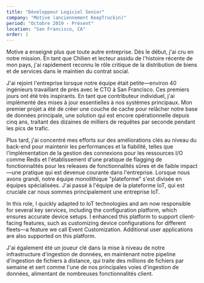 ```yaml
---
title: "Développeur Logiciel Senior"
company: "Motive (anciennement KeepTruckin)"
period: "Octobre 2019 - Présent"
location: "San Francisco, CA"
order: 1
---
```


Motive a enseigné plus que toute autre entreprise. Dès le début, j'ai cru en notre mission. En tant que Chilien et lecteur assidu de l'histoire récente de mon pays, j'ai rapidement reconnu le rôle critique de la distribution de biens et de services dans le maintien du contrat social.

J'ai rejoint l'entreprise lorsque notre équipe était petite—environ 40 ingénieurs travaillant de près avec le CTO à San Francisco. Ces premiers jours ont été très inspirants.
En tant que contributeur individuel, j'ai implémenté des mises à jour essentielles à nos systèmes principaux. Mon premier projet a été de créer une couche de cache pour relâcher notre base de données principale, une solution qui est encore opérationnelle depuis cinq ans, traitant des dizaines de milliers de requêtes par seconde pendant les pics de trafic.

Plus tard, j'ai concentré mes efforts sur des améliorations clés au niveau du back-end pour maintenir les performances et la fiabilité, telles que l'implémentation de la gestion des connexions pour les ressources I/O comme Redis et l'établissement d'une pratique de flagging de fonctionnalités pour les releases de fonctionnalités sûres et de faible impact—une pratique qui est devenue courante dans l'entreprise.
Lorsque nous avons grandi, notre équipe monolithique "plateforme" s'est divisée en équipes spécialisées. J'ai passé à l'équipe de la plateforme IoT, qui est cruciale car nous sommes principalement une entreprise IoT.

In this role, I quickly adapted to IoT technologies and am now responsible for several key services, including the configuration platform, which ensures accurate device setups. I enhanced this platform to support client-facing features, such as customizing device configurations for different fleets—a feature we call Event Customization. Additional user applications are also supported on this platform.

J'ai également été un joueur clé dans la mise à niveau de notre infrastructure d'ingestion de données, en maintenant notre pipeline d'ingestion de fichiers à distance, qui traite des millions de fichiers par semaine et sert comme l'une de nos principales voies d'ingestion de données, alimentant de nombreuses fonctionnalités client.
